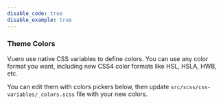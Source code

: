 ```yaml
---
disable_code: true
disable_example: true
---
```


### Theme Colors

Vuero use native CSS variables to define colors. 
You can use any color format you want, including new CSS4 color formats like 
HSL, HSLA, HWB, etc.

You can edit them with colors pickers below, 
then update `src/scss/css-variables/_colors.scss` file with your new colors.
